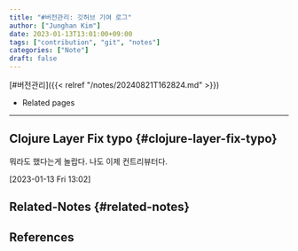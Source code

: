 ```yaml
---
title: "#버전관리: 깃허브 기여 로그"
author: ["Junghan Kim"]
date: 2023-01-13T13:01:00+09:00
tags: ["contribution", "git", "notes"]
categories: ["Note"]
draft: false
---
```


[#버전관리]({{< relref "/notes/20240821T162824.md" >}})

-   Related pages

---


## Clojure Layer Fix typo {#clojure-layer-fix-typo}

뭐라도 했다는게 놀랍다. 나도 이제 컨트리뷰터다.

<span class="timestamp-wrapper"><span class="timestamp">[2023-01-13 Fri 13:02]</span></span>


## Related-Notes {#related-notes}

## References

<style>.csl-entry{text-indent: -1.5em; margin-left: 1.5em;}</style><div class="csl-bib-body">
</div>
